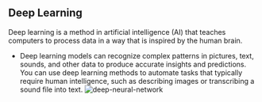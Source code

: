 ## Deep Learning
Deep learning is a method in artificial intelligence (AI) that teaches computers to process data in a way that is inspired by the human brain. 
 - Deep learning models can recognize complex patterns in pictures, text, sounds, and other data to produce accurate insights and predictions. You can use deep learning methods to automate tasks that typically require human intelligence, such as describing images or transcribing a sound file into text. 
![deep-neural-network](https://github.com/ThisIs-Developer/Python/assets/109382325/a5deb7a9-c230-4679-99a5-028a0dee827d)
